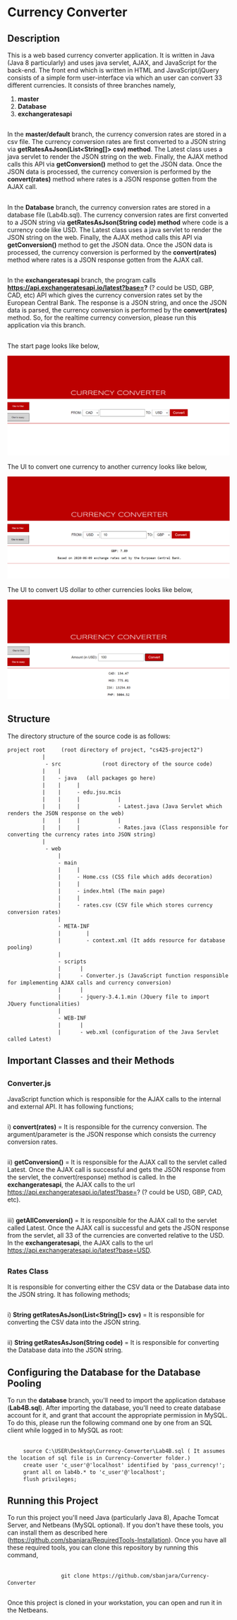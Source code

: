 # Currency Converter
## Description
  This is a web based currency converter application. It is written in Java (Java 8 particularly) and uses java servlet, AJAX, and JavaScript for the back-end. The front end which is written in HTML and JavaScript/jQuery consists of a simple form user-interface via which an user can convert 33 different currencies. It consists of three branches namely,
  
  1. **master**
  2. **Database**
  3. **exchangeratesapi**
  
  ##
  In the **master/default** branch, the currency conversion rates are stored in a csv file. The currency conversion rates are first converted to a JSON string via **getRatesAsJson(List<String[]> csv) method**. The Latest class uses a java servlet to render the JSON string on the web. Finally, the AJAX method calls this API via **getConversion()** method to get the JSON data. Once the JSON data is processed, the currency conversion is performed by the **convert(rates)** method where rates is a JSON response gotten from the AJAX call.
  
  ##
  In the **Database** branch, the currency conversion rates are stored in a database file (Lab4b.sql). The currency conversion rates are first converted to a JSON string via **getRatesAsJson(String code) method** where code is a currency code like USD. The Latest class uses a java servlet to render the JSON string on the web. Finally, the AJAX method calls this API via **getConversion()** method to get the JSON data. Once the JSON data is processed, the currency conversion is performed by the **convert(rates)** method where rates is a JSON response gotten from the AJAX call.
  
  ##
  In the **exchangeratesapi** branch, the program calls **https://api.exchangeratesapi.io/latest?base=?** (? could be USD, GBP, CAD, etc) API which gives the currency conversion rates set by the European Central Bank. The response is a JSON string, and once the JSON data is parsed, the currency conversion is performed by the **convert(rates)** method. So, for the realtime currency conversion, please run this application via this branch.
  ##
  
  The start page looks like below,
  
  ![picture](converter_start.PNG)
  
  The UI to convert one currency to another currency looks like below,
  
  ![picture](currency1.PNG)
  
  The UI to convert US dollar to other currencies looks like below,
  
  ![picture](currency2.PNG)
  
  ##
## Structure
  The directory structure of the source code is as follows:

    project root     (root directory of project, "cs425-project2")
               |
                - src             (root directory of the source code)
               |    |           
               |    - java   (all packages go here)
               |    |     |
               |    |     - edu.jsu.mcis  
               |    |     |            |
               |    |     |            - Latest.java (Java Servlet which renders the JSON response on the web)
               |    |     |            |
               |    |     |            - Rates.java (Class responsible for converting the currency rates into JSON string)
               |     
                - web
                    |
                    - main
                    |     |
                    |     - Home.css (CSS file which adds decoration) 
                    |     |
                    |     - index.html (The main page) 
                    |     |
                    |     - rates.csv (CSV file which stores currency conversion rates) 
                    |
                    - META-INF
                    |        |
                    |        - context.xml (It adds resource for database pooling) 
                    |
                    - scripts
                    |      |
                    |      - Converter.js (JavaScript function responsible for implementing AJAX calls and currency conversion) 
                    |      |
                    |      - jquery-3.4.1.min (JQuery file to import JQuery functionalities) 
                    |
                    - WEB-INF
                    |      |
                    |      - web.xml (configuration of the Java Servlet called Latest) 
                    
##
##  Important Classes and their Methods
##
### Converter.js
   JavaScript function which is responsible for the AJAX calls to the internal and external API. It has following functions;
   ##
   i) **convert(rates)** = It is responsible for the currency conversion. The argument/parameter is the JSON response which consists the currency conversion rates.
   ##
   ii) **getConversion()** = It is responsible for the AJAX call to the servlet called Latest. Once the AJAX call is successful and gets the JSON response from the servlet, the convert(response) method is called. In the **exchangeratesapi**, the AJAX calls to the url https://api.exchangeratesapi.io/latest?base=? (? could be USD, GBP, CAD, etc). 
   ##
   iii) **getAllConversion()** = It is responsible for the AJAX call to the servlet called Latest. Once the AJAX call is successful and gets the JSON response from the servlet, all 33 of the currencies are converted relative to the USD. In the **exchangeratesapi**, the AJAX calls to the url https://api.exchangeratesapi.io/latest?base=USD.
##
### Rates Class
   It is responsible for converting either the CSV data or the Database data into the JSON string. It has following methods;
   ##
   i) **String getRatesAsJson(List<String[]> csv)** = It is responsible for converting the CSV data into the JSON string.
   ##
   ii) **String getRatesAsJson(String code)** = It is responsible for converting the Database data into the JSON string.
   ##
##
## Configuring the Database for the Database Pooling
   To run the **database** branch, you'll need to import the application database (**Lab4B.sql**). After importing the database, you'll need to create database account for it, and grant that account the appropriate permission in MySQL. To do this, please run the following command one by one from an SQL client while logged in to MySQL as root:
 ##
         source C:\USER\Desktop\Currency-Converter\Lab4B.sql ( It assumes the location of sql file is in Currency-Converter folder.)
         create user 'c_user'@'localhost' identified by 'pass_currency!';
         grant all on lab4b.* to 'c_user'@'localhost';
         flush privileges;

##
## Running this Project
   To run this project you'll need Java (particularly Java 8), Apache Tomcat Server, and Netbeans (MySQL optional). If you don't have these tools, you can install them as described here (https://github.com/sbanjara/RequiredTools-Installation). Once you have all these required tools, you can clone this repository by running this command,
   ##
                     git clone https://github.com/sbanjara/Currency-Converter
   ##
   Once this project is cloned in your workstation, you can open and run it in the Netbeans.
   
  
